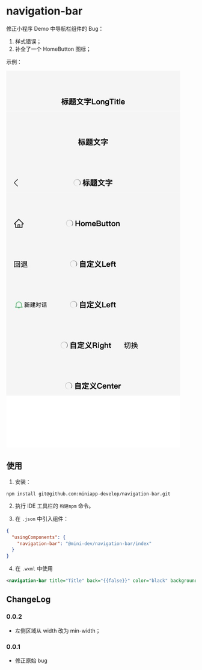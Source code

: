 # navigation-bar

修正小程序 Demo 中导航栏组件的 Bug：

1. 样式错误；
2. 补全了一个 HomeButton 图标；

示例：

![./screenshots/navigator-bar.png](screenshots/navigator-bar.jpg)

## 使用

1. 安装：

```shell
npm install git@github.com:miniapp-develop/navigation-bar.git
```

2. 执行 IDE 工具栏的 `构建npm` 命令。

3. 在 `.json` 中引入组件：

```json
{
  "usingComponents": {
    "navigation-bar": "@mini-dev/navigation-bar/index"
  }
}
```

4. 在 `.wxml` 中使用

```xml
<navigation-bar title="Title" back="{{false}}" color="black" background="#FFF" />
```

## ChangeLog

### 0.0.2

- 左侧区域从 width 改为 min-width；


### 0.0.1

- 修正原始 bug
